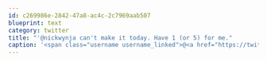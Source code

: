 ```yaml
---
id: c269986e-2842-47a8-ac4c-2c7969aab507
blueprint: text
category: twitter
title: "'@nickwynja can't make it today. Have 1 (or 5) for me."
caption: '<span class="username username_linked">@<a href="https://twitter.com/nickwynja" title="Nick Wynja">nickwynja</a></span> can''t make it today. Have 1 (or 5) for me.'
---
```

